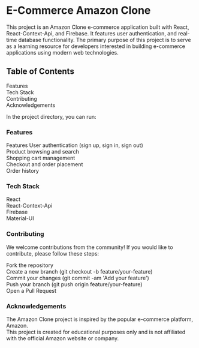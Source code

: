 # E-Commerce Amazon Clone

This project is an Amazon Clone e-commerce application built with React, React-Context-Api, and Firebase. It features user authentication, and real-time database functionality. The primary purpose of this project is to serve as a learning resource for developers interested in building e-commerce applications using modern web technologies.

## Table of Contents

Features  
Tech Stack  
Contributing  
Acknowledgements  

In the project directory, you can run:

### Features

Features
User authentication (sign up, sign in, sign out)  
Product browsing and search  
Shopping cart management  
Checkout and order placement  
Order history  

### Tech Stack
React  
React-Context-Api  
Firebase  
Material-UI 

### Contributing
We welcome contributions from the community! If you would like to contribute, please follow these steps:

Fork the repository  
Create a new branch (git checkout -b feature/your-feature)  
Commit your changes (git commit -am 'Add your feature')  
Push your branch (git push origin feature/your-feature)  
Open a Pull Request  

### Acknowledgements

The Amazon Clone project is inspired by the popular e-commerce platform, Amazon.  
This project is created for educational purposes only and is not affiliated with the official Amazon website or company.

